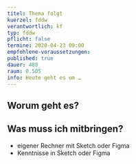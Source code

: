 ```yaml
---
titel: Thema folgt
kuerzel: fddw
verantwortlich: kf
typ: fddw
pflicht: false
termine: 2020-04-23 09:00
empfohlene-voraussetzungen: 
published: true
dauer: 480
raum: 0.505
info: Heute geht es um …
---
```


## Worum geht es?

## Was muss ich mitbringen?
- eigener Rechner mit Sketch oder Figma
- Kenntnisse in Sketch oder Figma


